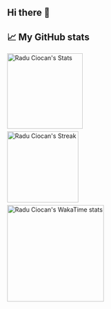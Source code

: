 ## Hi there 👋


## 📈 My GitHub stats

<div class="badges-githubstats">
  <p style="display: flex; flex-direction: column; align-items: flex-start; gap: 6px;">
    <img src="https://github-readme-stats.ciocan.dev/api?username=ciocan&theme=github_dark_dimmed&show_icons=true&hide_border=true&count_private=true" alt="Radu Ciocan's Stats" height="175" >
    <img src="https://github-readme-streak-stats.herokuapp.com?user=ciocan&theme=github_dark_dimmed&hide_border=true&date_format=j%20M%5B%20Y%5D" alt="Radu Ciocan's Streak" height="165">
    <a href="https://wakatime.com/@ciocan" target="_blank">
      <img src="https://github-readme-stats.vercel.app/api/wakatime?username=ciocan&langs_count=14&layout=compact&theme=github_dark_dimmed&hide_border=true" alt="Radu Ciocan's WakaTime stats" height="224">
    </a>
  </p>
</div>
